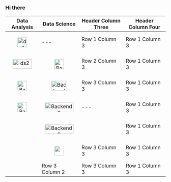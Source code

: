 ### Hi there 

| Data Analysis| Data Science | Header Column Three | Header Column Four |
|-------------------|-------------------|---------------------|--------------------|
|<p align="center"><img src="https://cdn.worldvectorlogo.com/logos/python-4.svg" alt="ds1" width="30" height="30"/></p>| --- | Row 1 Column 3 | Row 1 Column 3 |
|<p align="center"><img src="https://jupyter.org/assets/logos/rectanglelogo-greytext-orangebody-greymoons.svg" alt="ds2" width="60" height="30"/></p> | <p align="center"><img src="https://cdn.worldvectorlogo.com/logos/numpy-1.svg" alt="Backend2" width="30" height="30"/></p>| Row 2 Column 3 | Row 1 Column 3 |
|<p align="center"><img src="https://matplotlib.org/_static/logo_light.svg" alt="Backend3" width="30" height="30"/></p>| <p align="center"><img src="https://scikit-learn.org/stable/_static/scikit-learn-logo-small.png" alt="Backend2" width="50" height="30"/></p> | Row 3 Column 3 | Row 1 Column 3 |
|<p align="center"><img src="https://cdn.worldvectorlogo.com/logos/fastapi.svg" alt="Backend4" width="30" height="30"/></p>| <p align="center"><img src="https://pandas.pydata.org/static/img/pandas_white.svg" alt="Backend3" width="90" height="30"/></p> | ---  | Row 1 Column 3 |
|  | <p align="center"><img src="https://keras.io/img/logo.png" alt="Backend3" width="90" height="30"/></p> |  | Row 1 Column 3 |
|  | <p align="center"><img src="https://opencv.org/wp-content/uploads/2022/05/logo.png" width="30" height="30"/></p> | Row 3 Column 3 | Row 1 Column 3 |
|  | Row 3 Column 2 | Row 3 Column 3 | Row 1 Column 3 |
